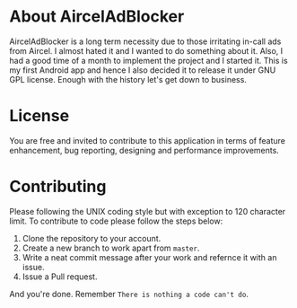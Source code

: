 About AircelAdBlocker
======================
AircelAdBlocker is a long term necessity due to those irritating in-call ads from Aircel. I almost hated it and I wanted to do something about it. Also, I had a good time of a month to implement the project and I started it. This is my first Android app and hence I also decided it to release it under GNU GPL license. Enough with the history let's get down to business.

License
========
You are free and invited to contribute to this application in terms of feature enhancement, bug reporting, designing and performance improvements.

Contributing
============
Please following the UNIX coding style but with exception to 120 character limit. To contribute to code please follow the steps below:
1. Clone the repository to your account.
2. Create a new branch to work apart from `master`.
3. Write a neat commit message after your work and refernce it with an issue.
4. Issue a Pull request.

And you're done. Remember `There is nothing a code can't do`.